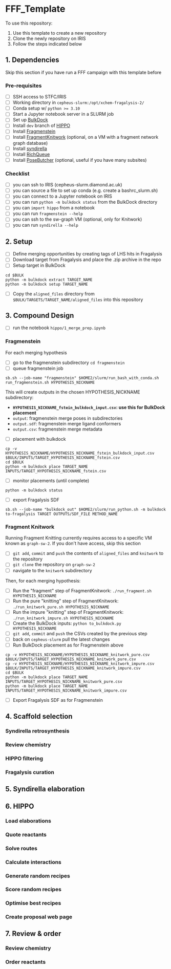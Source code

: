 # FFF_Template

To use this repository:

1. Use this template to create a new repository
1. Clone the newly repository on IRIS
1. Follow the steps indicated below

## 1. Dependencies

Skip this section if you have run a FFF campaign with this template before

### Pre-requisites

- [ ] SSH access to STFC/IRIS
- [ ] Working directory in `cepheus-slurm:/opt/xchem-fragalysis-2/`
- [ ] Conda setup w/ `python >= 3.10`
- [ ] Start a Jupyter notebook server in a SLURM job
- [ ] Set up [BulkDock](https://github.com/mwinokan/BulkDock)
- [ ] Install `dev` branch of [HIPPO](https://github.com/mwinokan/HIPPO)
- [ ] Install [Fragmenstein](https://github.com/matteoferla/Fragmenstein)
- [ ] Install [FragmentKnitwork](https://github.com/xchem/FragmentKnitwork) (optional, on a VM with a fragment network graph database)
- [ ] Install [syndirella](https://github.com/kate-fie/syndirella)
- [ ] Install [RichQueue](https://github.com/mwinokan/RichQueue)
- [ ] Install [PoseButcher](https://github.com/mwinokan/PoseButcher) (optional, useful if you have many subsites)

### Checklist

- [ ] you can ssh to IRIS (cepheus-slurm.diamond.ac.uk)
- [ ] you can source a file to set up conda (e.g. create a bashrc_slurm.sh)
- [ ] you can connect to a Jupyter notebook on IRIS
- [ ] you can run `python -m bulkdock status` from the BulkDock directory
- [ ] you can `import hippo` from a notebook
- [ ] you can run `fragmenstein --help`
- [ ] you can ssh to the sw-graph VM (optional, only for Knitwork)
- [ ] you can run `syndirella --help`

## 2. Setup

- [ ] Define merging opportunities by creating tags of LHS hits in Fragalysis
- [ ] Download target from Fragalysis and place the .zip archive in the repo
- [ ] Setup target in BulkDock 

```
cd $BULK
python -m bulkdock extract TARGET_NAME
python -m bulkdock setup TARGET_NAME
```

- [ ] Copy the `aligned_files` directory from `$BULK/TARGETS/TARGET_NAME/aligned_files` into this repository

## 3. Compound Design

- [ ] run the notebook `hippo/1_merge_prep.ipynb`

### Fragmenstein

For each merging hypothesis

- [ ] go to the fragmenstein subdirectory `cd fragmenstein`
- [ ] queue fragmenstein job 

```sb.sh --job-name "fragmenstein" $HOME2/slurm/run_bash_with_conda.sh run_fragmenstein.sh HYPOTHESIS_NICKNAME```

This will create outputs in the chosen HYPOTHESIS_NICKNAME subdirectory:

- **`HYPOTHESIS_NICKNAME_fstein_bulkdock_input.csv`: use this for BulkDock placement**
- `output`: fragmenstein merge poses in subdirectories
- `output.sdf`: fragmenstein merge ligand conformers
- `output.csv`: fragmenstein merge metadata

- [ ] placement with bulkdock

```
cp -v HYPOTHESIS_NICKNAME/HYPOTHESIS_NICKNAME_fstein_bulkdock_input.csv $BULK/INPUTS/TARGET_HYPOTHESIS_NICKNAME_fstein.csv
cd $BULK
python -m bulkdock place TARGET_NAME INPUTS/TARGET_HYPOTHESIS_NICKNAME_fstein.csv
```

- [ ] monitor placements (until complete)

```
python -m bulkdock status
```

- [ ] export Fragalysis SDF

```
sb.sh --job-name "bulkdock_out" $HOME2/slurm/run_python.sh -m bulkdock to-fragalysis TARGET OUTPUTS/SDF_FILE METHOD_NAME
```

### Fragment Knitwork

Running Fragment Knitting currently requires access to a specific VM known as `graph-sw-2`. If you don't have access, skip this section

- [ ] `git add`, `commit` and `push` the contents of `aligned_files` and `knitwork` to the repository
- [ ] `git clone` the repository on `graph-sw-2`
- [ ] navigate to the `knitwork` subdirectory

Then, for each merging hypothesis:

- [ ] Run the "fragment" step of FragmentKnitwork: `./run_fragment.sh HYPOTHESIS_NICKNAME`
- [ ] Run the pure "knitting" step of FragmentKnitwork: `./run_knitwork_pure.sh HYPOTHESIS_NICKNAME`
- [ ] Run the impure "knitting" step of FragmentKnitwork: `./run_knitwork_impure.sh HYPOTHESIS_NICKNAME`
- [ ] Create the BulkDock inputs: `python to_bulkdock.py HYPOTHESIS_NICKNAME`
- [ ] `git add`, `commit` and `push` the CSVs created by the previous step
- [ ] back on `cepheus-slurm` pull the latest changes
- [ ] Run BulkDock placement as for Fragmenstein above

```
cp -v HYPOTHESIS_NICKNAME/HYPOTHESIS_NICKNAME_knitwork_pure.csv $BULK/INPUTS/TARGET_HYPOTHESIS_NICKNAME_knitwork_pure.csv
cp -v HYPOTHESIS_NICKNAME/HYPOTHESIS_NICKNAME_knitwork_impure.csv $BULK/INPUTS/TARGET_HYPOTHESIS_NICKNAME_knitwork_impure.csv
cd $BULK
python -m bulkdock place TARGET_NAME INPUTS/TARGET_HYPOTHESIS_NICKNAME_knitwork_pure.csv
python -m bulkdock place TARGET_NAME INPUTS/TARGET_HYPOTHESIS_NICKNAME_knitwork_impure.csv
```

- [ ] Export Fragalysis SDF as for Fragmenstein

## 4. Scaffold selection

### Syndirella retrosynthesis
### Review chemistry
### HIPPO filtering
### Fragalysis curation

## 5. Syndirella elaboration

## 6. HIPPO

### Load elaborations
### Quote reactants
### Solve routes
### Calculate interactions
### Generate random recipes
### Score random recipes
### Optimise best recipes
### Create proposal web page

## 7. Review & order

### Review chemistry
### Order reactants
